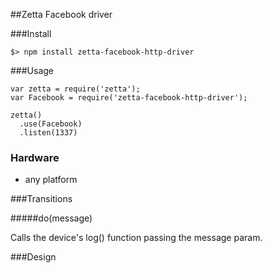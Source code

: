 ##Zetta Facebook driver

###Install

```
$> npm install zetta-facebook-http-driver
```

###Usage

```
var zetta = require('zetta');
var Facebook = require('zetta-facebook-http-driver');

zetta()
  .use(Facebook)
  .listen(1337)
```

### Hardware

* any platform

###Transitions

#####do(message)

Calls the device's log() function passing the message param.

###Design

